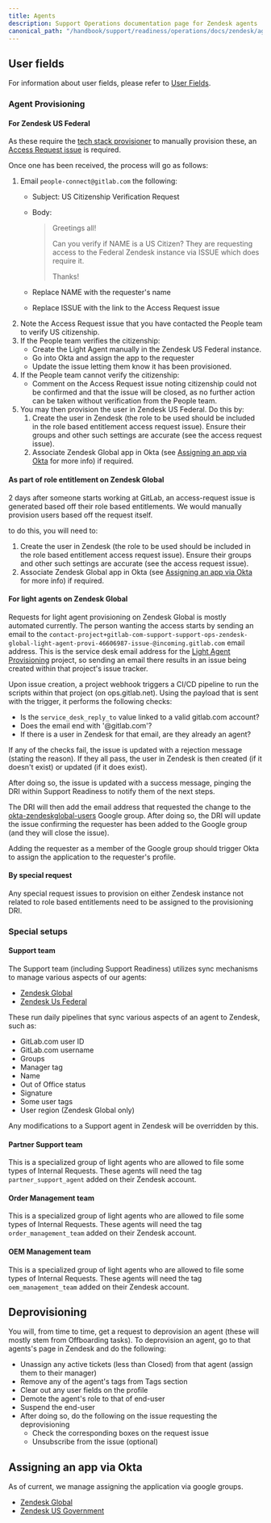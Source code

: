 ```yaml
---
title: Agents
description: Support Operations documentation page for Zendesk agents
canonical_path: "/handbook/support/readiness/operations/docs/zendesk/agents"
---
```


## User fields

For information about user fields, please refer to
[User Fields](./user-fields.md).

### Agent Provisioning

#### For Zendesk US Federal

As these require the
[tech stack provisioner](https://gitlab.com/gitlab-com/www-gitlab-com/-/blob/master/data/tech_stack.yml)
to manually provision these, an
[Access Request issue](https://gitlab.com/gitlab-com/team-member-epics/access-requests/-/issues/new)
is required.

Once one has been received, the process will go as follows:

1. Email `people-connect@gitlab.com` the following:
   - Subject: US Citizenship Verification Request
   - Body:
     > Greetings all!
     >
     > Can you verify if NAME is a US Citizen? They are requesting access to the
     > Federal Zendesk instance via ISSUE which does require it.
     >
     > Thanks!

   - Replace NAME with the requester's name
   - Replace ISSUE with the link to the Access Request issue
1. Note the Access Request issue that you have contacted the People team to
   verify US citizenship.
1. If the People team verifies the citizenship:
   - Create the Light Agent manually in the Zendesk US Federal instance.
   - Go into Okta and assign the app to the requester
   - Update the issue letting them know it has been provisioned.
1. If the People team cannot verify the citizenship:
   - Comment on the Access Request issue noting citizenship could not be
     confirmed and that the issue will be closed, as no further action can be
     taken without verification from the People team.
1. You may then provision the user in Zendesk US Federal. Do this by:
   1. Create the user in Zendesk (the role to be used should be included in the
      role based entitlement access request issue). Ensure their groups and other
      such settings are accurate (see the access request issue).
   1. Associate Zendesk Global app in Okta (see
      [Assigning an app via Okta](#assigning-an-app-via-okta) for more info) if
      required.

#### As part of role entitlement on Zendesk Global

2 days after someone starts working at GitLab, an access-request issue is
generated based off their role based entitlements. We would manually provision
users based off the request itself.

to do this, you will need to:

1. Create the user in Zendesk (the role to be used should be included in the
   role based entitlement access request issue). Ensure their groups and other
   such settings are accurate (see the access request issue).
1. Associate Zendesk Global app in Okta (see
   [Assigning an app via Okta](#assigning-an-app-via-okta) for more info) if
   required.

#### For light agents on Zendesk Global

Requests for light agent provisioning on Zendesk Global is mostly automated
currently. The person wanting the access starts by sending an email to the
`contact-project+gitlab-com-support-support-ops-zendesk-global-light-agent-provi-46606987-issue-@incoming.gitlab.com`
email address. This is the service desk email address for the
[Light Agent Provisioning](https://gitlab.com/gitlab-com/support/support-ops/zendesk-global/light-agent-provisioning)
project, so sending an email there results in an issue being created within that
project's issue tracker.

Upon issue creation, a project webhook triggers a CI/CD pipeline to run the
scripts within that project (on ops.gitlab.net). Using the payload that is sent
with the trigger, it performs the following checks:

- Is the `service_desk_reply_to` value linked to a valid gitlab.com account?
- Does the email end with '@gitlab.com'?
- If there is a user in Zendesk for that email, are they already an agent?

If any of the checks fail, the issue is updated with a rejection message
(stating the reason). If they all pass, the user in Zendesk is then created (if
it doesn't exist) or updated (if it does exist).

After doing so, the issue is updated with a success message, pinging the DRI
within Support Readiness to notify them of the next steps.

The DRI will then add the email address that requested the change to the
[okta-zendeskglobal-users](https://groups.google.com/a/gitlab.com/g/okta-zendeskglobal-users/members)
Google group. After doing so, the DRI will update the issue confirming the
requester has been added to the Google group (and they will close the issue).

Adding the requester as a member of the Google group should trigger Okta to
assign the application to the requester's profile.

#### By special request

Any special request issues to provision on either Zendesk instance not related
to role based entitlements need to be assigned to the provisioning DRI.

### Special setups

#### Support team

The Support team (including Support Readiness) utilizes sync mechanisms to
manage various aspects of our agents:

- [Zendesk Global](https://gitlab.com/gitlab-com/support/support-ops/zendesk-global/agents)
- [Zendesk Us Federal](https://gitlab.com/gitlab-com/support/support-ops/zendesk-us-federal/agents)

These run daily pipelines that sync various aspects of an agent to Zendesk, such
as:

- GitLab.com user ID
- GitLab.com username
- Groups
- Manager tag
- Name
- Out of Office status
- Signature
- Some user tags
- User region (Zendesk Global only)

Any modifications to a Support agent in Zendesk will be overridden by this.

#### Partner Support team

This is a specialized group of light agents who are allowed to file some types
of Internal Requests. These agents will need the tag `partner_support_agent`
added on their Zendesk account.

#### Order Management team

This is a specialized group of light agents who are allowed to file some types
of Internal Requests. These agents will need the tag `order_management_team`
added on their Zendesk account.

#### OEM  Management team

This is a specialized group of light agents who are allowed to file some types
of Internal Requests. These agents will need the tag `oem_management_team`
added on their Zendesk account.

## Deprovisioning

You will, from time to time, get a request to deprovision an agent (these will
mostly stem from Offboarding tasks). To deprovision an agent, go to that
agents's page in Zendesk and do the following:

- Unassign any active tickets (less than Closed) from that agent (assign them to
  their manager)
- Remove any of the agent's tags from Tags section
- Clear out any user fields on the profile
- Demote the agent's role to that of end-user
- Suspend the end-user
- After doing so, do the following on the issue requesting the deprovisioning
  - Check the corresponding boxes on the request issue
  - Unsubscribe from the issue (optional)

## Assigning an app via Okta

As of current, we manage assigning the application via google groups.

- [Zendesk Global](https://groups.google.com/a/gitlab.com/g/okta-zendeskglobal-users/members)
- [Zendesk US Government](https://groups.google.com/a/gitlab.com/g/okta-zendeskfederal-users/members)
